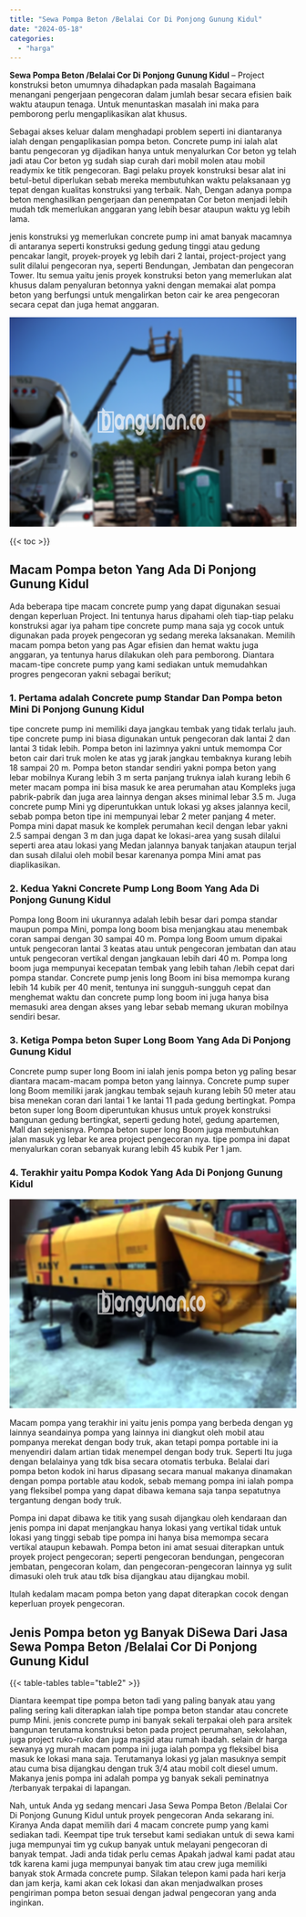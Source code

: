```yaml
---
title: "Sewa Pompa Beton /Belalai Cor Di Ponjong Gunung Kidul"
date: "2024-05-18"
categories: 
  - "harga"
---
```


**Sewa Pompa Beton /Belalai Cor Di Ponjong Gunung Kidul** – Project konstruksi beton umumnya dihadapkan pada masalah Bagaimana menangani pengerjaan pengecoran dalam jumlah besar secara efisien baik waktu ataupun tenaga. Untuk menuntaskan masalah ini maka para pemborong perlu mengaplikasikan alat khusus.

Sebagai akses keluar dalam menghadapi problem seperti ini diantaranya ialah dengan pengaplikasian pompa beton. Concrete pump ini ialah alat bantu pengecoran yg dijadikan hanya untuk menyalurkan Cor beton yg telah jadi atau Cor beton yg sudah siap curah dari mobil molen atau mobil readymix ke titik pengecoran. Bagi pelaku proyek konstruksi besar alat ini betul-betul diperlukan sebab mereka membutuhkan waktu pelaksanaan yg tepat dengan kualitas konstruksi yang terbaik. Nah, Dengan adanya pompa beton menghasilkan pengerjaan dan penempatan Cor beton menjadi lebih mudah tdk memerlukan anggaran yang lebih besar ataupun waktu yg lebih lama.

jenis konstruksi yg memerlukan concrete pump ini amat banyak macamnya di antaranya seperti konstruksi gedung gedung tinggi atau gedung pencakar langit, proyek-proyek yg lebih dari 2 lantai, project-project yang sulit dilalui pengecoran nya, seperti Bendungan, Jembatan dan pengecoran Tower. Itu semua yaitu jenis proyek konstruksi beton yang memerlukan alat khusus dalam penyaluran betonnya yakni dengan memakai alat pompa beton yang berfungsi untuk mengalirkan beton cair ke area pengecoran secara cepat dan juga hemat anggaran.

![Sewa Pompa Beton /Belalai Cor Di Ponjong Gunung Kidul](/images/sewa-concrete-pump-14.png)

{{< toc >}}

## Macam Pompa beton Yang Ada Di Ponjong Gunung Kidul

Ada beberapa tipe macam concrete pump yang dapat digunakan sesuai dengan keperluan Project. Ini tentunya harus dipahami oleh tiap-tiap pelaku konstruksi agar iya paham tipe concrete pump mana saja yg cocok untuk digunakan pada proyek pengecoran yg sedang mereka laksanakan. Memilih macam pompa beton yang pas Agar efisien dan hemat waktu juga anggaran, ya tentunya harus dilakukan oleh para pemborong. Diantara macam-tipe concrete pump yang kami sediakan untuk memudahkan progres pengecoran yakni sebagai berikut;

### 1\. Pertama adalah Concrete pump Standar Dan Pompa beton Mini Di Ponjong Gunung Kidul

tipe concrete pump ini memiliki daya jangkau tembak yang tidak terlalu jauh. tipe concrete pump ini biasa digunakan untuk pengecoran dak lantai 2 dan lantai 3 tidak lebih. Pompa beton ini lazimnya yakni untuk memompa Cor beton cair dari truk molen ke atas yg jarak jangkau tembaknya kurang lebih 18 sampai 20 m. Pompa beton standar sendiri yakni pompa beton yang lebar mobilnya Kurang lebih 3 m serta panjang truknya ialah kurang lebih 6 meter macam pompa ini bisa masuk ke area perumahan atau Kompleks juga pabrik-pabrik dan juga area lainnya dengan akses minimal lebar 3.5 m. Juga concrete pump Mini yg diperuntukkan untuk lokasi yg akses jalannya kecil, sebab pompa beton tipe ini mempunyai lebar 2 meter panjang 4 meter. Pompa mini dapat masuk ke komplek perumahan kecil dengan lebar yakni 2.5 sampai dengan 3 m dan juga dapat ke lokasi-area yang susah dilalui seperti area atau lokasi yang Medan jalannya banyak tanjakan ataupun terjal dan susah dilalui oleh mobil besar karenanya pompa Mini amat pas diaplikasikan.

### 2\. Kedua Yakni Concrete Pump Long Boom Yang Ada Di Ponjong Gunung Kidul

Pompa long Boom ini ukurannya adalah lebih besar dari pompa standar maupun pompa Mini, pompa long boom bisa menjangkau atau menembak coran sampai dengan 30 sampai 40 m. Pompa long Boom umum dipakai untuk pengecoran lantai 3 keatas atau untuk pengecoran jembatan dan atau untuk pengecoran vertikal dengan jangkauan lebih dari 40 m. Pompa long boom juga mempunyai kecepatan tembak yang lebih tahan /lebih cepat dari pompa standar. Concrete pump jenis long Boom ini bisa memompa kurang lebih 14 kubik per 40 menit, tentunya ini sungguh-sungguh cepat dan menghemat waktu dan concrete pump long boom ini juga hanya bisa memasuki area dengan akses yang lebar sebab memang ukuran mobilnya sendiri besar.

### 3\. Ketiga Pompa beton Super Long Boom Yang Ada Di Ponjong Gunung Kidul

Concrete pump super long Boom ini ialah jenis pompa beton yg paling besar diantara macam-macam pompa beton yang lainnya. Concrete pump super long Boom memiliki jarak jangkau tembak sejauh kurang lebih 50 meter atau bisa menekan coran dari lantai 1 ke lantai 11 pada gedung bertingkat. Pompa beton super long Boom diperuntukan khusus untuk proyek konstruksi bangunan gedung bertingkat, seperti gedung hotel, gedung apartemen, Mall dan sejenisnya. Pompa beton super long Boom juga membutuhkan jalan masuk yg lebar ke area project pengecoran nya. tipe pompa ini dapat menyalurkan coran sebanyak kurang lebih 45 kubik Per 1 jam.

### 4\. Terakhir yaitu Pompa Kodok Yang Ada Di Ponjong Gunung Kidul

![Sewa Pompa Beton /Belalai Cor Di Ponjong Gunung Kidul](/images/sewa-concrete-pump-29.png)

Macam pompa yang terakhir ini yaitu jenis pompa yang berbeda dengan yg lainnya seandainya pompa yang lainnya ini diangkut oleh mobil atau pompanya merekat dengan body truk, akan tetapi pompa portable ini ia menyendiri dalam artian tidak menempel dengan body truk. Seperti Itu juga dengan belalainya yang tdk bisa secara otomatis terbuka. Belalai dari pompa beton kodok ini harus dipasang secara manual makanya dinamakan dengan pompa portable atau kodok, sebab memang pompa ini ialah pompa yang fleksibel pompa yang dapat dibawa kemana saja tanpa sepatutnya tergantung dengan body truk.

Pompa ini dapat dibawa ke titik yang susah dijangkau oleh kendaraan dan jenis pompa ini dapat menjangkau hanya lokasi yang vertikal tidak untuk lokasi yang tinggi sebab tipe pompa ini hanya bisa memompa secara vertikal ataupun kebawah. Pompa beton ini amat sesuai diterapkan untuk proyek project pengecoran; seperti pengecoran bendungan, pengecoran jembatan, pengecoran kolam, dan pengecoran-pengecoran lainnya yg sulit dimasuki oleh truk atau tdk bisa dijangkau atau dijangkau mobil.

Itulah kedalam macam pompa beton yang dapat diterapkan cocok dengan keperluan proyek pengecoran.

## Jenis Pompa beton yg Banyak DiSewa Dari Jasa Sewa Pompa Beton /Belalai Cor Di Ponjong Gunung Kidul

{{< table-tables table="table2" >}}

Diantara keempat tipe pompa beton tadi yang paling banyak atau yang paling sering kali diterapkan ialah tipe pompa beton standar atau concrete pump Mini. jenis concrete pump ini banyak sekali terpakai oleh para arsitek bangunan terutama konstruksi beton pada project perumahan, sekolahan, juga project ruko-ruko dan juga masjid atau rumah ibadah. selain dr harga sewanya yg murah macam pompa ini juga ialah pompa yg fleksibel bisa masuk ke lokasi mana saja. Terutamanya lokasi yg jalan masuknya sempit atau cuma bisa dijangkau dengan truk 3/4 atau mobil colt diesel umum. Makanya jenis pompa ini adalah pompa yg banyak sekali peminatnya /terbanyak terpakai di lapangan.

Nah, untuk Anda yg sedang mencari Jasa Sewa Pompa Beton /Belalai Cor Di Ponjong Gunung Kidul untuk proyek pengecoran Anda sekarang ini. Kiranya Anda dapat memilih dari 4 macam concrete pump yang kami sediakan tadi. Keempat tipe truk tersebut kami sediakan untuk di sewa kami juga mempunyai tim yg cukup banyak untuk melayani pengecoran di banyak tempat. Jadi anda tidak perlu cemas Apakah jadwal kami padat atau tdk karena kami juga mempunyai banyak tim atau crew juga memiliki banyak stok Armada concrete pump. Silakan telepon kami pada hari kerja dan jam kerja, kami akan cek lokasi dan akan menjadwalkan proses pengiriman pompa beton sesuai dengan jadwal pengecoran yang anda inginkan.
